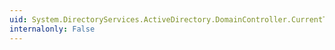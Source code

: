 ```yaml
---
uid: System.DirectoryServices.ActiveDirectory.DomainController.CurrentTime
internalonly: False
---
```

